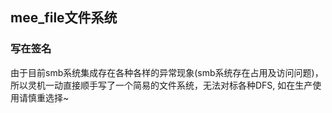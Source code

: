 
## mee_file文件系统

### 写在签名

  由于目前smb系统集成存在各种各样的异常现象(smb系统存在占用及访问问题)，所以灵机一动直接顺手写了一个简易的文件系统，无法对标各种DFS, 如在生产使用请慎重选择~
  